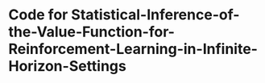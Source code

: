 # Code for Statistical-Inference-of-the-Value-Function-for-Reinforcement-Learning-in-Infinite-Horizon-Settings

